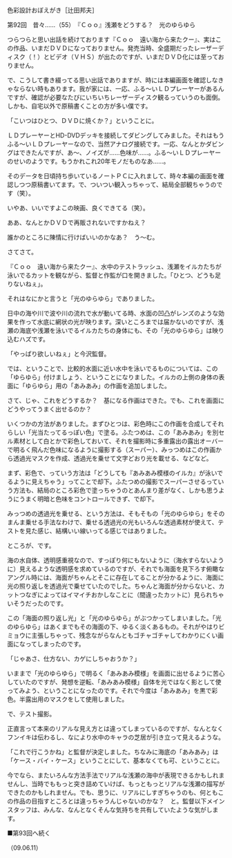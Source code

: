 <!-- source: http://web.archive.org/web/20250215190716/http://www.style.fm/as/05_column/tsujita/tsujita92.shtml -->

色彩設計おぼえがき［辻田邦夫］

第92回　昔々……（55）　『Ｃｏｏ』浅瀬をどうする？　光のゆらゆら

つらつらと思い出話を続けております『Ｃｏｏ　遠い海から来たクー』、実はこの作品、いまだＤＶＤになっておりません。発売当時、全盛期だったレーザーディスク（！）とビデオ（ＶＨＳ）が出たのですが、いまだＤＶＤ化には至っておりません。

で、こうして書き綴ってる思い出話でありますが、時には本編画面を確認しなきゃならない時もあります。我が家には、一応、ふる〜いＬＤプレーヤーがあるんですが、確認が必要なたびにいちいちレーザーディスク観るっていうのも面倒。しかも、自宅以外で原稿書くことの方が多い僕です。

「こいつはひとつ、ＤＶＤに焼くか？」ということに。

ＬＤプレーヤーとHD-DVDデッキを接続してダビングしてみました。それはもうふる〜いＬＤプレーヤーなので、当然アナログ接続です。一応、なんとかダビングはできたんですが、あ〜、ノイズが……色味が……。ふる〜いＬＤプレーヤーのせいのようです。もうかれこれ20年モノだものなあ……。

そのデータを日頃持ち歩いているノートＰＣに入れまして、時々本編の画面を確認しつつ原稿書いてます。で、ついつい観入っちゃって、結局全部観ちゃうのです（笑）。

いやあ、いいですよこの映画、良くできてる（笑）。

ああ、なんとかＤＶＤで再販されないですかねえ？

誰かのところに陳情に行けばいいのかなあ？　う〜む。

さてさて。

『Ｃｏｏ　遠い海から来たクー』、水中のテストラッシュ、浅瀬をイルカたちが泳いでるカットを観ながら、監督と作監が口を開きました。「ひとつ、どうも足りないねぇ」。

それはなにかと言うと「光のゆらゆら」でありました。

日中の海や川で波や川の流れで水が動いてる時、水面の凹凸がレンズのような効果を作って水底に網状の光が映ります。深いところまでは届かないのですが、浅瀬の海底や浅瀬を泳いでるイルカたちの身体にも、その「光のゆらゆら」は映り込むハズです。

「やっぱり欲しいねぇ」と今沢監督。

では、ということで、比較的水面に近い水中を泳いでるものについては、この「ゆらゆら」付けましょう、ということになりました。イルカの上側の身体の表面に「ゆらゆら」用の「あみあみ」の作画を追加しました。

さて、じゃ、これをどうするか？　基になる作画はできた。でも、これを画面にどうやってうまく出せるのか？

いくつかの方法がありました。まずひとつは、彩色時にこの作画を合成してそれらしい「光当たってるっぽい色」で塗る。ふたつめは、この「あみあみ」を別セル素材として白とかで彩色しておいて、それを撮影時に多重露出の露出オーバーで明るく飛んだ色味になるように撮影する（スーパー）、みっつめはこの作画から透過光マスクを作成、透過光を乗せて文字どおり光を載せる、などなど。

まず、彩色で、っていう方法は「どうしても『あみあみ模様のイルカ』が泳いでるように見えちゃう」ってことで却下。ふたつめの撮影でスーパーさせるっていう方法も、結局のところ彩色で塗っちゃうのとあんまり差がなく、しかも思うようにうまく明暗と色味をコントロールできず、で却下。

みっつめの透過光を乗せる、という方法は、そもそもの「光のゆらゆら」をそのまんま乗せる手法なわけで、乗せる透過光の光もいろんな透過素材が使えて、テストを見た感じ、結構いい線いってる感じではありました。

ところが、です。

海の水自体、透明感重視なので、すっぽり何にもないように（海水すらないように）見えるような透明感を求めているのですが、それでも海面を見下ろす俯瞰なアングル時には、海面がちゃんとそこに存在してることが分かるように、海面に光の照り返しを透過光で乗せていたのでした。ちゃんと海面が分からないと、カットつなぎによってはイマイチおかしなことに（間違ったカットに）見られちゃいそうだったのです。

この「海面の照り返し光」と「光のゆらゆら」がぶつかってしまいました。「光のゆらゆら」はあくまでもその海面の下、ゆるく淡くあるもの。それがやはりビミョウに主張しちゃって、残念ながらなんともゴチャゴチャしてわかりにくい画面になってしまったのです。

「じゃあさ、仕方ない、カゲにしちゃおうか？」

いままで「光のゆらゆら」で明るく「あみあみ模様」を画面に出せるように苦心していたのですが、発想を逆転、「あみあみ模様」自体を光ではなく影として使ってみよう、ということになったのです。それで今度は「あみあみ」を黒で彩色。半露出用のマスクをして使用しました。

で、テスト撮影。

正直言って本来のリアルな見え方とは違ってしまっているのですが、なんとなくフンイキは伝わるし、なにより水中のキャラの芝居が引き立って見えるような。

「これで行こうかね」と監督が決定しました。ちなみに海底の「あみあみ」は「ケース・バイ・ケース」ということにして、基本なくても可、ということに。

今でなら、またいろんな方法手法でリアルな浅瀬の海中が表現できるかもしれませんし、当時でももっと突き詰めていけば、もっともっとリアルな浅瀬の描写ができたのかもしれません。でも、思うに、リアルにしすぎちゃうのも、何ともこの作品の目指すところとは違っちゃうんじゃないのかな？　と。監督以下メインスタッフは、みんな、なんとなくそんな気持ちを共有していたような気がします。

■第93回へ続く

（09.06.11）
